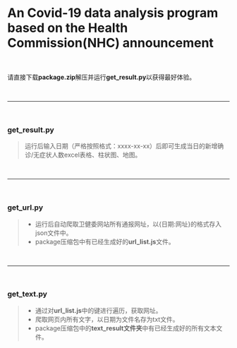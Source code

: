 # An Covid-19 data analysis program based on the Health Commission(NHC) announcement
<br>

请直接下载**package.zip**解压并运行**get_result.py**以获得最好体验。

<br>

---

<br>

### **get_result.py**

> 运行后输入日期（严格按照格式：xxxx-xx-xx）后即可生成当日的新增确诊/无症状人数excel表格、柱状图、地图。

<br>

---

<br>

### **get_url.py**

> * 运行后自动爬取卫健委网站所有通报网址，以{日期:网址}的格式存入json文件中。
> * package压缩包中有已经生成好的**url_list.js**文件。

<br>

---

<br>

### **get_text.py**

> * 通过对**url_list.js**中的键进行遍历，获取网址。
> * 爬取网页内所有文字，以日期为文件名存为txt文件。
> * package压缩包中的**text_result文件夹**中有已经生成好的所有文本文件。
